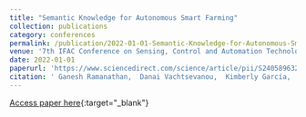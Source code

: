 ```yaml
---
title: "Semantic Knowledge for Autonomous Smart Farming"
collection: publications
category: conferences
permalink: /publication/2022-01-01-Semantic-Knowledge-for-Autonomous-Smart-Farming
venue: '7th IFAC Conference on Sensing, Control and Automation Technologies for Agriculture AGRICONTROL 2022'
date: 2022-01-01
paperurl: 'https://www.sciencedirect.com/science/article/pii/S2405896322027756'
citation: ' Ganesh Ramanathan,  Danai Vachtsevanou,  Kimberly García,  Jérémy Lemée,  Samuele Burattini,  Kenan Bektaş,  Simon Mayer, &quot;Semantic Knowledge for Autonomous Smart Farming.&quot; IFAC-PapersOnLine, 2022.'
---
```

[Access paper here](https://www.sciencedirect.com/science/article/pii/S2405896322027756){:target="_blank"}

